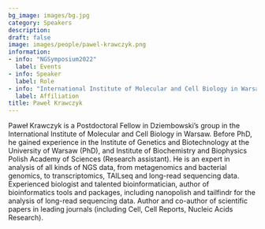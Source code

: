 ```yaml
---
bg_image: images/bg.jpg
category: Speakers
description: 
draft: false
image: images/people/pawel-krawczyk.png
information:
- info: "NGSymposium2022"
  label: Events
- info: Speaker
  label: Role
- info: "International Institute of Molecular and Cell Biology in Warsaw, Poland"
  label: Affiliation
title: Paweł Krawczyk
---
```


Paweł Krawczyk is a Postdoctoral Fellow in Dziembowski’s group in the International Institute of Molecular and Cell Biology in Warsaw. Before PhD, he gained experience in the Institute of Genetics and Biotechnology at the University of Warsaw (PhD), and Institute of Biochemistry and Biophysics Polish Academy of Sciences (Research assistant). He is an expert in analysis of all kinds of NGS data, from metagenomics and bacterial genomics, to transcriptomics, TAILseq and long-read sequencing data.
Experienced biologist and talented bioinformatician, author of bioinformatics tools and packages, including nanopolish and tailfindr for the analysis of long-read sequencing data. Author and co-author of scientific papers in leading journals (including Cell, Cell Reports, Nucleic Acids Research).

